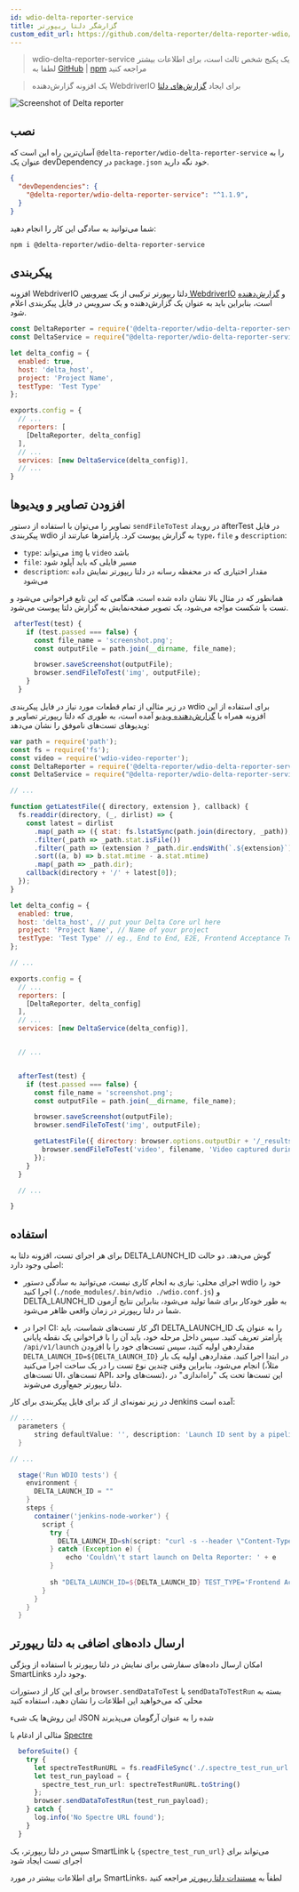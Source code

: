 ```yaml
---
id: wdio-delta-reporter-service
title: گزارشگر دلتا ریپورتر
custom_edit_url: https://github.com/delta-reporter/delta-reporter-wdio/edit/master/README.md
---
```



> wdio-delta-reporter-service یک پکیج شخص ثالث است، برای اطلاعات بیشتر لطفا به [GitHub](https://github.com/delta-reporter/delta-reporter-wdio) | [npm](https://www.npmjs.com/package/@delta-reporter/wdio-delta-reporter-service) مراجعه کنید




> یک افزونه گزارش‌دهنده WebdriverIO برای ایجاد [گزارش‌های دلتا](https://github.com/delta-reporter/delta-reporter)


![Screenshot of Delta reporter](https://raw.githubusercontent.com/delta-reporter/delta-reporter-wdio/master/src/docs/delta-reporter.png)


## نصب


آسان‌ترین راه این است که `@delta-reporter/wdio-delta-reporter-service` را به عنوان یک devDependency در `package.json` خود نگه دارید.

```json
{
  "devDependencies": {
    "@delta-reporter/wdio-delta-reporter-service": "^1.1.9",
  }
}
```

شما می‌توانید به سادگی این کار را انجام دهید:

```bash
npm i @delta-reporter/wdio-delta-reporter-service
```

## پیکربندی


افزونه WebdriverIO دلتا ریپورتر ترکیبی از یک [سرویس WebdriverIO](https://github.com/webdriverio/webdriverio/tree/master/packages/webdriverio) و [گزارش‌دهنده](https://github.com/webdriverio/webdriverio/tree/master/packages/wdio-reporter) است، بنابراین باید به عنوان یک گزارش‌دهنده و یک سرویس در فایل پیکربندی اعلام شود.


```js
const DeltaReporter = require('@delta-reporter/wdio-delta-reporter-service/lib/src/reporter');
const DeltaService = require("@delta-reporter/wdio-delta-reporter-service");

let delta_config = {
  enabled: true,
  host: 'delta_host',
  project: 'Project Name',
  testType: 'Test Type'
};

exports.config = {
  // ...
  reporters: [
    [DeltaReporter, delta_config]
  ],
  // ...
  services: [new DeltaService(delta_config)],
  // ...
}
```


## افزودن تصاویر و ویدیوها

تصاویر را می‌توان با استفاده از دستور `sendFileToTest` در رویداد afterTest در فایل پیکربندی wdio به گزارش پیوست کرد. پارامترها عبارتند از `type`، `file` و `description`:
- `type`: می‌تواند `img` یا `video` باشد
- `file`: مسیر فایلی که باید آپلود شود
- `description`: مقدار اختیاری که در محفظه رسانه در دلتا ریپورتر نمایش داده می‌شود


همانطور که در مثال بالا نشان داده شده است، هنگامی که این تابع فراخوانی می‌شود و تست با شکست مواجه می‌شود، یک تصویر صفحه‌نمایش به گزارش دلتا پیوست می‌شود.


```js
 afterTest(test) {
    if (test.passed === false) {
      const file_name = 'screenshot.png';
      const outputFile = path.join(__dirname, file_name);

      browser.saveScreenshot(outputFile);
      browser.sendFileToTest('img', outputFile);
    }
  }
```


در زیر مثالی از تمام قطعات مورد نیاز در فایل پیکربندی wdio برای استفاده از این افزونه همراه با [گزارش‌دهنده ویدیو](https://github.com/presidenten/wdio-video-reporter) آمده است، به طوری که دلتا ریپورتر تصاویر و ویدیوهای تست‌های ناموفق را نشان می‌دهد:



```js
var path = require('path');
const fs = require('fs');
const video = require('wdio-video-reporter');
const DeltaReporter = require('@delta-reporter/wdio-delta-reporter-service/lib/src/reporter');
const DeltaService = require("@delta-reporter/wdio-delta-reporter-service");

// ...

function getLatestFile({ directory, extension }, callback) {
  fs.readdir(directory, (_, dirlist) => {
    const latest = dirlist
      .map(_path => ({ stat: fs.lstatSync(path.join(directory, _path)), dir: _path }))
      .filter(_path => _path.stat.isFile())
      .filter(_path => (extension ? _path.dir.endsWith(`.${extension}`) : 1))
      .sort((a, b) => b.stat.mtime - a.stat.mtime)
      .map(_path => _path.dir);
    callback(directory + '/' + latest[0]);
  });
}

let delta_config = {
  enabled: true,
  host: 'delta_host', // put your Delta Core url here
  project: 'Project Name', // Name of your project
  testType: 'Test Type' // eg., End to End, E2E, Frontend Acceptance Tests
};

// ...

exports.config = {
  // ...
  reporters: [
    [DeltaReporter, delta_config]
  ],
  // ...
  services: [new DeltaService(delta_config)],


  // ...


  afterTest(test) {
    if (test.passed === false) {
      const file_name = 'screenshot.png';
      const outputFile = path.join(__dirname, file_name);

      browser.saveScreenshot(outputFile);
      browser.sendFileToTest('img', outputFile);

      getLatestFile({ directory: browser.options.outputDir + '/_results_', extension: 'mp4' }, (filename = null) => {
        browser.sendFileToTest('video', filename, 'Video captured during test execution');
      });
    }
  }

  // ...

}
```

## استفاده

برای هر اجرای تست، افزونه دلتا به DELTA_LAUNCH_ID گوش می‌دهد. دو حالت اصلی وجود دارد:

- اجرای محلی: نیازی به انجام کاری نیست، می‌توانید به سادگی دستور wdio خود را اجرا کنید (`./node_modules/.bin/wdio ./wdio.conf.js`) و DELTA_LAUNCH_ID به طور خودکار برای شما تولید می‌شود، بنابراین نتایج آزمون شما در دلتا ریپورتر در زمان واقعی ظاهر می‌شود.

- اجرا در CI: اگر کار تست‌های شماست، باید DELTA_LAUNCH_ID را به عنوان یک پارامتر تعریف کنید. سپس داخل مرحله خود، باید آن را با فراخوانی یک نقطه پایانی `/api/v1/launch` مقداردهی اولیه کنید، سپس تست‌های خود را با افزودن `DELTA_LAUNCH_ID=${DELTA_LAUNCH_ID}` در ابتدا اجرا کنید. مقداردهی اولیه یک بار انجام می‌شود، بنابراین وقتی چندین نوع تست را در یک ساخت اجرا می‌کنید (مثلاً، تست‌های UI، تست‌های API، تست‌های واحد)، این تست‌ها تحت یک "راه‌اندازی" در دلتا ریپورتر جمع‌آوری می‌شوند.

در زیر نمونه‌ای از کد برای فایل پیکربندی برای کار Jenkins آمده است:

```groovy
// ...
  parameters {
      string defaultValue: '', description: 'Launch ID sent by a pipeline, leave it blank', name: 'DELTA_LAUNCH_ID', trim: false
  }

// ...

  stage('Run WDIO tests') {
    environment {
      DELTA_LAUNCH_ID = ""
    }
    steps {
      container('jenkins-node-worker') {
        script {
          try {
            DELTA_LAUNCH_ID=sh(script: "curl -s --header \"Content-Type: application/json\" --request POST --data '{\"name\": \"${JOB_NAME} | ${BUILD_NUMBER} | Wdio Tests\", \"project\": \"Your project\"}' https://delta-core-url/api/v1/launch | python -c 'import sys, json; print(json.load(sys.stdin)[\"id\"])';", returnStdout: true)
          } catch (Exception e) {
              echo 'Couldn\'t start launch on Delta Reporter: ' + e
          }
          
          sh "DELTA_LAUNCH_ID=${DELTA_LAUNCH_ID} TEST_TYPE='Frontend Acceptance Tests' ./node_modules/.bin/wdio ./wdio.conf.js"
        }
      }
    }  
  }
```

## ارسال داده‌های اضافی به دلتا ریپورتر

امکان ارسال داده‌های سفارشی برای نمایش در دلتا ریپورتر با استفاده از ویژگی SmartLinks وجود دارد.

برای این کار از دستورات `browser.sendDataToTest` یا `sendDataToTestRun` بسته به محلی که می‌خواهید این اطلاعات را نشان دهید، استفاده کنید

این روش‌ها یک شیء JSON شده را به عنوان آرگومان می‌پذیرند

مثالی از ادغام با [Spectre](https://github.com/wearefriday/spectre)

```ts
  beforeSuite() {
    try {
      let spectreTestRunURL = fs.readFileSync('./.spectre_test_run_url.json');
      let test_run_payload = {
        spectre_test_run_url: spectreTestRunURL.toString()
      };
      browser.sendDataToTestRun(test_run_payload);
    } catch {
      log.info('No Spectre URL found');
    }
  }
```

سپس در دلتا ریپورتر، یک SmartLink با `{spectre_test_run_url}` می‌تواند برای اجرای تست ایجاد شود

برای اطلاعات بیشتر در مورد SmartLinks، لطفاً به [مستندات دلتا ریپورتر](https://delta-reporter.github.io/delta-reporter/main_features/#smart-links) مراجعه کنید